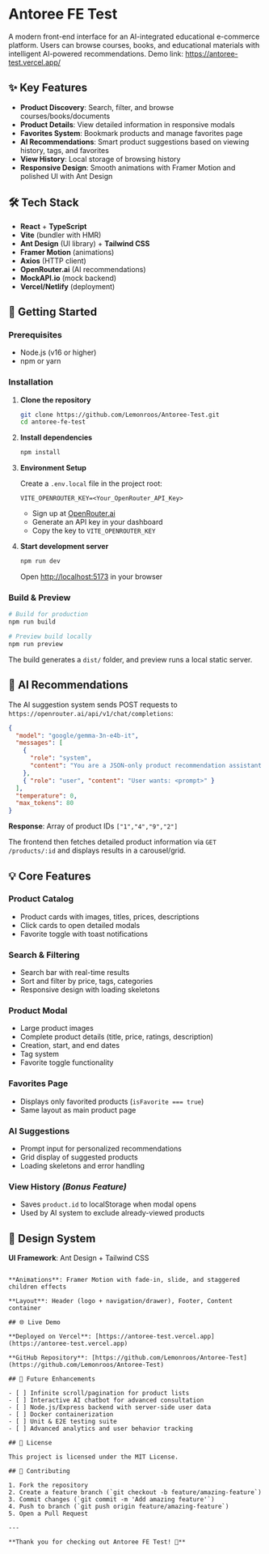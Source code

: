 # Antoree FE Test

A modern front-end interface for an AI-integrated educational e-commerce platform. Users can browse courses, books, and educational materials with intelligent AI-powered recommendations.
Demo link: https://antoree-test.vercel.app/
## ✨ Key Features

- **Product Discovery**: Search, filter, and browse courses/books/documents
- **Product Details**: View detailed information in responsive modals
- **Favorites System**: Bookmark products and manage favorites page
- **AI Recommendations**: Smart product suggestions based on viewing history, tags, and favorites
- **View History**: Local storage of browsing history
- **Responsive Design**: Smooth animations with Framer Motion and polished UI with Ant Design

## 🛠️ Tech Stack

- **React** + **TypeScript**
- **Vite** (bundler with HMR)
- **Ant Design** (UI library) + **Tailwind CSS**
- **Framer Motion** (animations)
- **Axios** (HTTP client)
- **OpenRouter.ai** (AI recommendations)
- **MockAPI.io** (mock backend)
- **Vercel/Netlify** (deployment)

## 🚀 Getting Started

### Prerequisites

- Node.js (v16 or higher)
- npm or yarn

### Installation

1. **Clone the repository**

   ```bash
   git clone https://github.com/Lemonroos/Antoree-Test.git
   cd antoree-fe-test
   ```

2. **Install dependencies**

   ```bash
   npm install
   ```

3. **Environment Setup**

   Create a `.env.local` file in the project root:

   ```env
   VITE_OPENROUTER_KEY=<Your_OpenRouter_API_Key>
   ```

   - Sign up at [OpenRouter.ai](https://openrouter.ai)
   - Generate an API key in your dashboard
   - Copy the key to `VITE_OPENROUTER_KEY`

4. **Start development server**

   ```bash
   npm run dev
   ```

   Open [http://localhost:5173](http://localhost:5173) in your browser

### Build & Preview

```bash
# Build for production
npm run build

# Preview build locally
npm run preview
```

The build generates a `dist/` folder, and preview runs a local static server.

## 🤖 AI Recommendations

The AI suggestion system sends POST requests to `https://openrouter.ai/api/v1/chat/completions`:

```json
{
  "model": "google/gemma-3n-e4b-it",
  "messages": [
    {
      "role": "system",
      "content": "You are a JSON-only product recommendation assistant..."
    },
    { "role": "user", "content": "User wants: <prompt>" }
  ],
  "temperature": 0,
  "max_tokens": 80
}
```

**Response**: Array of product IDs `["1","4","9","2"]`

The frontend then fetches detailed product information via `GET /products/:id` and displays results in a carousel/grid.

## 💡 Core Features

### Product Catalog

- Product cards with images, titles, prices, descriptions
- Click cards to open detailed modals
- Favorite toggle with toast notifications

### Search & Filtering

- Search bar with real-time results
- Sort and filter by price, tags, categories
- Responsive design with loading skeletons

### Product Modal

- Large product images
- Complete product details (title, price, ratings, description)
- Creation, start, and end dates
- Tag system
- Favorite toggle functionality

### Favorites Page

- Displays only favorited products (`isFavorite === true`)
- Same layout as main product page

### AI Suggestions

- Prompt input for personalized recommendations
- Grid display of suggested products
- Loading skeletons and error handling

### View History _(Bonus Feature)_

- Saves `product.id` to localStorage when modal opens
- Used by AI system to exclude already-viewed products

## 🎨 Design System

**UI Framework**: Ant Design + Tailwind CSS

```

**Animations**: Framer Motion with fade-in, slide, and staggered children effects

**Layout**: Header (logo + navigation/drawer), Footer, Content container

## 🌐 Live Demo

**Deployed on Vercel**: [https://antoree-test.vercel.app](https://antoree-test.vercel.app)

**GitHub Repository**: [https://github.com/Lemonroos/Antoree-Test](https://github.com/Lemonroos/Antoree-Test)

## 🔮 Future Enhancements

- [ ] Infinite scroll/pagination for product lists
- [ ] Interactive AI chatbot for advanced consultation
- [ ] Node.js/Express backend with server-side user data
- [ ] Docker containerization
- [ ] Unit & E2E testing suite
- [ ] Advanced analytics and user behavior tracking

## 📄 License

This project is licensed under the MIT License.

## 🤝 Contributing

1. Fork the repository
2. Create a feature branch (`git checkout -b feature/amazing-feature`)
3. Commit changes (`git commit -m 'Add amazing feature'`)
4. Push to branch (`git push origin feature/amazing-feature`)
5. Open a Pull Request

---

**Thank you for checking out Antoree FE Test! 🚀**
```
